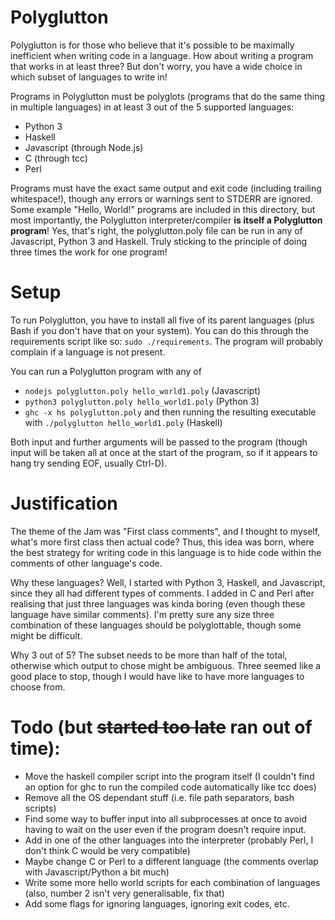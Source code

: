 
# Polyglutton

Polyglutton is for those who believe that it's possible to be maximally inefficient when writing code in a language. How about writing a program that works in at least three? But don't worry, you have a wide choice in which subset of languages to write in!

Programs in Polyglutton must be polyglots (programs that do the same thing in multiple languages) in at least 3 out of the 5 supported languages:

* Python 3
* Haskell
* Javascript (through Node.js)
* C (through tcc)
* Perl

Programs must have the exact same output and exit code (including trailing whitespace!), though any errors or warnings sent to STDERR are ignored. Some example "Hello, World!" programs are included in this directory, but most importantly, the Polyglutton interpreter/compiler **is itself a Polyglutton program**! Yes, that's right, the polyglutton.poly file can be run in any of Javascript, Python 3 and Haskell. Truly sticking to the principle of doing three times the work for one program!

# Setup

To run Polyglutton, you have to install all five of its parent languages (plus Bash if you don't have that on your system). You can do this through the requirements script like so: `sudo ./requirements`. The program will probably complain if a language is not present.

You can run a Polyglutton program with any of

* `nodejs polyglutton.poly hello_world1.poly` (Javascript)
* `python3 polyglutton.poly hello_world1.poly` (Python 3)
* `ghc -x hs polyglutton.poly` and then running the resulting executable with `./polyglutton hello_world1.poly`  (Haskell)

Both input and further arguments will be passed to the program (though input will be taken all at once at the start of the program, so if it appears to hang try sending EOF, usually Ctrl-D). 

# Justification

The theme of the Jam was "First class comments", and I thought to myself, what's more first class then actual code? Thus, this idea was born, where the best strategy for writing code in this language is to hide code within the comments of other language's code.

Why these languages? Well, I started with Python 3, Haskell, and Javascript, since they all had different types of comments. I added in C and Perl after realising that just three languages was kinda boring (even though these language have similar comments). I'm pretty sure any size three combination of these languages should be polyglottable, though some might be difficult.

Why 3 out of 5? The subset needs to be more than half of the total, otherwise which output to chose might be ambiguous. Three seemed like a good place to stop, though I would have like to have more languages to choose from. 

# Todo (but ~~started too late~~ ran out of time):

* Move the haskell compiler script into the program itself (I couldn't find an option for ghc to run the compiled code automatically like tcc does)
* Remove all the OS dependant stuff (i.e. file path separators, bash scripts)
* Find some way to buffer input into all subprocesses at once to avoid having to wait on the user even if the program doesn't require input.
* Add in one of the other languages into the interpreter (probably Perl, I don't think C would be very compatible)
* Maybe change C or Perl to a different language (the comments overlap with Javascript/Python a bit much)
* Write some more hello world scripts for each combination of languages (also, number 2 isn't very generalisable, fix that)
* Add some flags for ignoring languages, ignoring exit codes, etc.